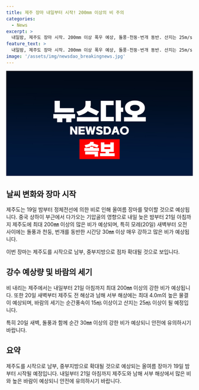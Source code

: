 ```yaml
---
title: 제주 장마 내일부터 시작! 200mm 이상의 비 주의
categories:
  - News
excerpt: >
  내일밤, 제주도 장마 시작. 200mm 이상 폭우 예상, 돌풍·천둥·번개 동반. 산지는 25m/s 이상 바람과 4.0m 높은 물결 예보. 장마는 중부로 확대.
feature_text: >
  내일밤, 제주도 장마 시작. 200mm 이상 폭우 예상, 돌풍·천둥·번개 동반. 산지는 25m/s 이상 바람과 4.0m 높은 물결 예보. 장마는 중부로 확대.
image: '/assets/img/newsdao_breakingnews.jpg'
---
```


<p><img src="/assets/img/newsdao_breakingnews.jpg" alt="koreaapp 속보" /></p>

<h2 data-ke-size="size26">날씨 변화와 장마 시작</h2>

<p>제주도는 19일 밤부터 정체전선에 의한 비로 인해 올여름 장마를 맞이할 것으로 예상됩니다. 중국 상하이 부근에서 다가오는 기압골의 영향으로 내일 늦은 밤부터 21일 아침까지 제주도에 최대 200㎜ 이상의 많은 비가 예상되며, 특히 모레(20일) 새벽부터 오전 사이에는 돌풍과 천둥, 번개를 동반한 시간당 30㎜ 이상 매우 강하고 많은 비가 예상됩니다.</p>

<p data-ke-size="size16">이번 장마는 제주도를 시작으로 남부, 중부지방으로 점차 확대될 것으로 보입니다.</p>

<h2 data-ke-size="size26">강수 예상량 및 바람의 세기</h2>

<p>비 내리는 제주에서는 내일부터 21일 아침까지 최대 200㎜ 이상의 강한 비가 예상됩니다. 또한 20일 새벽부터 제주도 전 해상과 남해 서부 해상에는 최대 4.0m의 높은 물결이 예상되며, 바람의 세기는 순간풍속이 15㎧ 이상이고 산지는 25㎧ 이상이 될 예정입니다.</p>

<p data-ke-size="size16">특히 20일 새벽, 돌풍과 함께 순간 30㎜ 이상의 강한 비가 예상되니 안전에 유의하시기 바랍니다.</p>

<h2 data-ke-size="size26">요약</h2>

<p>제주도를 시작으로 남부, 중부지방으로 확대될 것으로 예상되는 올여름 장마가 19일 밤부터 시작될 예정입니다. 내일부터 21일 아침까지 제주도와 남해 서부 해상에서 많은 비와 높은 바람이 예상되니 안전에 유의하시기 바랍니다.</p>

